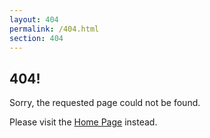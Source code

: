 ```yaml
---
layout: 404
permalink: /404.html
section: 404
---
```


## 404!

Sorry, the requested page could not be found.

Please visit the [Home Page](/) instead.
